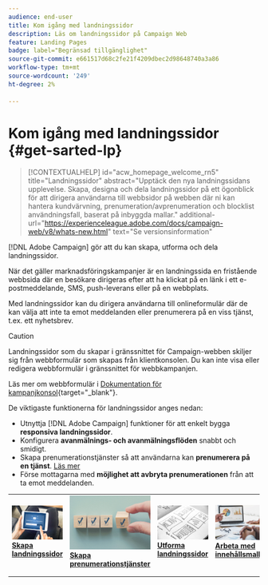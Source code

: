 ```yaml
---
audience: end-user
title: Kom igång med landningssidor
description: Läs om landningssidor på Campaign Web
feature: Landing Pages
badge: label="Begränsad tillgänglighet"
source-git-commit: e661517d68c2fe21f4209dbec2d98648740a3a86
workflow-type: tm+mt
source-wordcount: '249'
ht-degree: 2%

---
```


# Kom igång med landningssidor {#get-sarted-lp}

>[!CONTEXTUALHELP]
>id="acw_homepage_welcome_rn5"
>title="Landningssidor"
>abstract="Upptäck den nya landningssidans upplevelse. Skapa, designa och dela landningssidor på ett ögonblick för att dirigera användarna till webbsidor på webben där ni kan hantera kundvärvning, prenumeration/avprenumeration och blocklist användningsfall, baserat på inbyggda mallar."
>additional-url="https://experienceleague.adobe.com/docs/campaign-web/v8/whats-new.html" text="Se versionsinformation"

[!DNL Adobe Campaign] gör att du kan skapa, utforma och dela landningssidor.

När det gäller marknadsföringskampanjer är en landningssida en fristående webbsida där en besökare dirigeras efter att ha klickat på en länk i ett e-postmeddelande, SMS, push-leverans eller på en webbplats.

Med landningssidor kan du dirigera användarna till onlineformulär där de kan välja att inte ta emot meddelanden eller prenumerera på en viss tjänst, t.ex. ett nyhetsbrev.

>[!CAUTION]
>
>Landningssidor som du skapar i gränssnittet för Campaign-webben skiljer sig från webbformulär som skapas från klientkonsolen. Du kan inte visa eller redigera webbformulär i gränssnittet för webbkampanjen.
>
>Läs mer om webbformulär i [Dokumentation för kampanjkonsol](https://experienceleague.adobe.com/docs/campaign/campaign-v8/content/webapps.html){target="_blank"}.

De viktigaste funktionerna för landningssidor anges nedan:

* Utnyttja [!DNL Adobe Campaign] funktioner för att enkelt bygga **responsiva landningssidor**.
* Konfigurera **avanmälnings- och avanmälningsflöden** snabbt och smidigt.
* Skapa prenumerationstjänster så att användarna kan **prenumerera på en tjänst**. [Läs mer](../audience/manage-services.md)
* Förse mottagarna med **möjlighet att avbryta prenumerationen** från att ta emot meddelanden.
  <!--Send a **confirmation email** upon opt-in or opt-out.-->

<table style="table-layout:fixed"><tr style="border: 0;">
<td>
<a href="create-lp.md">
<img alt="Lead" src="../assets/do-not-localize/lp-subscription.jpeg">
</a>
<div><a href="create-lp.md"><strong>Skapa landningssidor</strong>
</div>
<p>
</td>
<td>
<a href="../audience/manage-services.md">
<img alt="Sällan" src="../assets/do-not-localize/lp-list.jpg">
</a>
<div>
<a href="../audience/manage-services.md"><strong>Skapa prenumerationstjänster</strong></a>
</div>
<p></td>
<td>
<a href="lp-content.md">
<img alt="Validering" src="../assets/do-not-localize/lp-design.jpg">
</a>
<div>
<a href="lp-content.md"><strong>Utforma landningssidor</strong></a>
</div>
<p>
</td>
<td>
<a href="lp-templates.md">
<img alt="Validering" src="../assets/do-not-localize/lp-reporting.jpg">
</a>
<div>
<a href="lp-templates.md"><strong>Arbeta med innehållsmallar</strong></a>
</div>
<p>
</td>
</tr></table>
